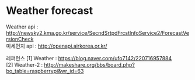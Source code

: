 # Weather forecast

Weather api : http://newsky2.kma.go.kr/service/SecndSrtpdFrcstInfoService2/ForecastVersionCheck   
미세먼지 api : http://openapi.airkorea.or.kr/



레퍼런스
[1] Weather : https://blog.naver.com/ufo7142/220716957884   
[2] Weather-2 : http://makeshare.org/bbs/board.php?bo_table=raspberrypi&wr_id=63
